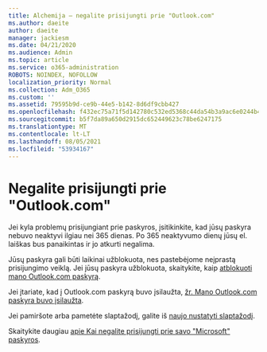 ```yaml
---
title: Alchemija – negalite prisijungti prie "Outlook.com"
ms.author: daeite
author: daeite
manager: jackiesm
ms.date: 04/21/2020
ms.audience: Admin
ms.topic: article
ms.service: o365-administration
ROBOTS: NOINDEX, NOFOLLOW
localization_priority: Normal
ms.collection: Adm_O365
ms.custom: ''
ms.assetid: 79595b9d-ce9b-44e5-b142-8d6df9cbb427
ms.openlocfilehash: f432ec75a71f5d142780c532ed5368c44da54b3a9ac6e0244b4a4a5127b0acff
ms.sourcegitcommit: b5f7da89a650d2915dc652449623c78be6247175
ms.translationtype: MT
ms.contentlocale: lt-LT
ms.lasthandoff: 08/05/2021
ms.locfileid: "53934167"
---
```

# <a name="cant-sign-in-to-outlookcom"></a>Negalite prisijungti prie "Outlook.com"

Jei kyla problemų prisijungiant prie paskyros, įsitikinkite, kad jūsų paskyra nebuvo neaktyvi ilgiau nei 365 dienas. Po 365 neaktyvumo dienų jūsų el. laiškas bus panaikintas ir jo atkurti negalima.
  
Jūsų paskyra gali būti laikinai užblokuota, nes pastebėjome neįprastą prisijungimo veiklą. Jei jūsų paskyra užblokuota, skaitykite, kaip [atblokuoti mano Outlook.com paskyrą](https://support.office.com/article/f4ad2701-d166-4d8b-8a6a-9af2a1f8a4c4.aspx). 
  
Jei įtariate, kad į Outlook.com paskyrą buvo įsilaužta, [žr. Mano Outlook.com paskyra buvo įsilaužta](https://support.office.com/article/35993ac5-ac2f-494e-aacb-5232dda453d8.aspx).
  
Jei pamiršote arba pametėte slaptažodį, galite iš [naujo nustatyti slaptažodį](https://go.microsoft.com/fwlink/p/?LinkID=242804).
  
Skaitykite daugiau [apie Kai negalite prisijungti prie savo "Microsoft" paskyros](https://go.microsoft.com/fwlink/p/?linkid=837479).
  


